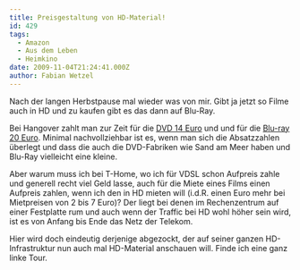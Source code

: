 ```yaml
---
title: Preisgestaltung von HD-Material!
id: 429
tags:
  - Amazon
  - Aus dem Leben
  - Heimkino
date: 2009-11-04T21:24:41.000Z
author: Fabian Wetzel
---
```


Nach der langen Herbstpause mal wieder was von mir. Gibt ja jetzt so Filme auch in HD und zu kaufen gibt es das dann auf Blu-Ray.

Bei Hangover zahlt man zur Zeit für die [DVD 14 Euro](https://www.amazon.de/dp/B002IC1DWC?tag=fabsenetfabse-21&amp;camp=2906&amp;creative=19474&amp;linkCode=as4&amp;creativeASIN=B002IC1DWC&amp;adid=04T0ERSFCPP014Z3NJ5K&amp;) und und für die [Blu-ray 20 Euro](https://www.amazon.de/dp/B002IC1DZY?tag=fabsenetfabse-21&amp;camp=2906&amp;creative=19474&amp;linkCode=as4&amp;creativeASIN=B002IC1DZY&amp;adid=1EPVXDE18XAB010D8NFE&amp;). Minimal nachvollziehbar ist es, wenn man sich die Absatzzahlen überlegt und dass die auch die DVD-Fabriken wie Sand am Meer haben und Blu-Ray vielleicht eine kleine.

Aber warum muss ich bei T-Home, wo ich für VDSL schon Aufpreis zahle und generell recht viel Geld lasse, auch für die Miete eines Films einen Aufpreis zahlen, wenn ich den in HD mieten will (i.d.R. einen Euro mehr bei Mietpreisen von 2 bis 7 Euro)? Der liegt bei denen im Rechenzentrum auf einer Festplatte rum und auch wenn der Traffic bei HD wohl höher sein wird, ist es von Anfang bis Ende das Netz der Telekom.

Hier wird doch eindeutig derjenige abgezockt, der auf seiner ganzen HD-Infrastruktur nun auch mal HD-Material anschauen will. Finde ich eine ganz linke Tour.
